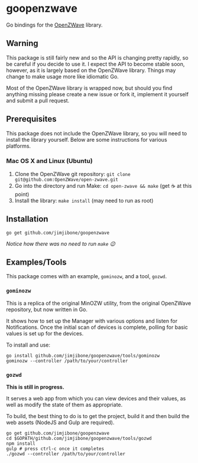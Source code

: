 # goopenzwave

Go bindings for the [OpenZWave](https://github.com/OpenZWave/open-zwave) library.

## Warning

This package is still fairly new and so the API is changing pretty rapidly, so be careful if you decide to use it. I expect the API to become stable soon, however, as it is largely based on the OpenZWave library. Things may change to make usage more like idiomatic Go.

Most of the OpenZWave library is wrapped now, but should you find anything missing please create a new issue or fork it, implement it yourself and submit a pull request.

## Prerequisites

This package does not include the OpenZWave library, so you will need to install the library yourself. Below are some instructions for various platforms.

### Mac OS X and Linux (Ubuntu)

1. Clone the OpenZWave git repository: `git clone git@github.com:OpenZWave/open-zwave.git`
2. Go into the directory and run Make: `cd open-zwave && make` (get :coffee: at this point)
3. Install the library: `make install` (may need to run as root)

## Installation

```
go get github.com/jimjibone/goopenzwave
```

_Notice how there was no need to run `make` :wink:_

## Examples/Tools

This package comes with an example, `gominozw`, and a tool, `gozwd`.

### `gominozw`

This is a replica of the original MinOZW utility, from the original OpenZWave repository, but now written in Go.

It shows how to set up the Manager with various options and listen for Notifications. Once the initial scan of devices is complete, polling for basic values is set up for the devices.

To install and use:

```
go install github.com/jimjibone/goopenzwave/tools/gominozw
gominozw --controller /path/to/your/controller
```

### `gozwd`

__This is still in progress.__

It serves a web app from which you can view devices and their values, as well as
modify the state of them as appropriate.

To build, the best thing to do is to get the project, build it and then build the web assets (NodeJS and Gulp are required).

```
go get github.com/jimjibone/goopenzwave
cd $GOPATH/github.com/jimjibone/goopenzwave/tools/gozwd
npm install
gulp # press ctrl-c once it completes
./gozwd --controller /path/to/your/controller
```

